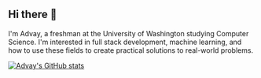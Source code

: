 ## Hi there 👋

I'm Advay, a freshman at the University of Washington studying Computer Science. I'm interested in full stack development, machine learning, and how to use these fields to create practical solutions to real-world problems.

[![Advay's GitHub stats](https://github-readme-stats.vercel.app/api?username=Advayp)](https://github.com/anuraghazra/github-readme-stats)


<!--
**Advayp/Advayp** is a ✨ _special_ ✨ repository because its `README.md` (this file) appears on your GitHub profile.

Here are some ideas to get you started:

- 🔭 I’m currently working on ...
- 🌱 I’m currently learning ...
- 👯 I’m looking to collaborate on ...
- 🤔 I’m looking for help with ...
- 💬 Ask me about ...
- 📫 How to reach me: ...
- 😄 Pronouns: ...
- ⚡ Fun fact: ...
-->
